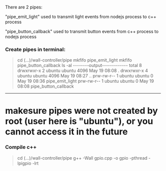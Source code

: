 There are 2 pipes:

"pipe_emit_light" used to transmit light events from nodejs process to c++ process

"pipe_button_callback" used to transmit button events from c++ process to nodejs process

### Create pipes in terminal:
>cd (...)/wall-controller/pipe
>mkfifo pipe_emit_light
>mkfifo pipe_button_callback
>ls -al
--------output-------------
    total 8
    drwxrwxr-x 2 ubuntu ubuntu 4096 May 19 08:08 .
    drwxrwxr-x 4 ubuntu ubuntu 4096 May 19 08:27 ..
    prw-rw-r-- 1 ubuntu ubuntu    0 May 19 08:36 pipe_emit_light
    prw-rw-r-- 1 ubuntu ubuntu    0 May 19 08:08 pipe_button_callback
---------------------------
# makesure pipes were not created by root (user here is "ubuntu"), or you cannot access it in the future


### Compile c++
>cd (...)/wall-controller/pipe
>g++ -Wall gpio.cpp -o gpio -pthread -lpigpio -lrt